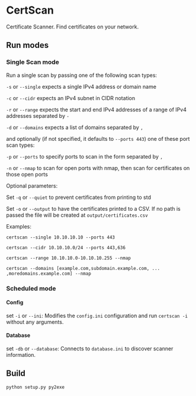 # CertScan

Certificate Scanner. Find certificates on your network.

## Run modes

### Single Scan mode

Run a single scan by passing one of the following scan types:

`-s` or `--single` expects a single IPv4 address or domain name

`-c` or `--cidr` expects an IPv4 subnet in CIDR notation

`-r` or `--range` expects the start and end IPv4 addresses of a range of IPv4 addresses separated by `-`

`-d` or `--domains` expects a list of domains separated by `,`

and optionally (if not specified, it defaults to `--ports 443`) one of these port scan types:

`-p` or `--ports` to specify ports to scan in the form separated by `,`

`-n` or `--nmap` to scan for open ports with nmap, then scan for certificates on those open ports

Optional parameters:

Set `-q` or `--quiet` to prevent certificates from printing to std

Set `-o` or `--output` to have the certificates printed to a CSV. If no path is passed the file will be created at `output/certificates.csv`


Examples:

`certscan --single 10.10.10.10 --ports 443`

`certscan --cidr 10.10.10.0/24 --ports 443,636`

`certscan --range 10.10.10.0-10.10.10.255 --nmap`

`certscan --domains [example.com,subdomain.example.com, ... ,moredomains.example.com] --nmap`

### Scheduled mode

#### Config

set `-i` or `--ini`: Modifies the `config.ini` configuration and run `certscan -i` without any arguments.

#### Database

set `-db` or `--database`: Connects to `database.ini` to discover scanner information.

## Build

`python setup.py py2exe`